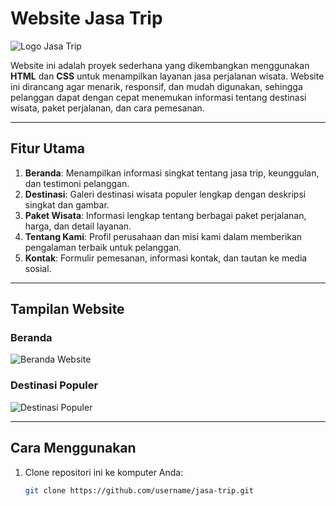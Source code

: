 # Website Jasa Trip

![Logo Jasa Trip](assets/images/logo.png)

Website ini adalah proyek sederhana yang dikembangkan menggunakan **HTML** dan **CSS** untuk menampilkan layanan jasa perjalanan wisata. Website ini dirancang agar menarik, responsif, dan mudah digunakan, sehingga pelanggan dapat dengan cepat menemukan informasi tentang destinasi wisata, paket perjalanan, dan cara pemesanan.

---

## Fitur Utama

1. **Beranda**: Menampilkan informasi singkat tentang jasa trip, keunggulan, dan testimoni pelanggan.
2. **Destinasi**: Galeri destinasi wisata populer lengkap dengan deskripsi singkat dan gambar.
3. **Paket Wisata**: Informasi lengkap tentang berbagai paket perjalanan, harga, dan detail layanan.
4. **Tentang Kami**: Profil perusahaan dan misi kami dalam memberikan pengalaman terbaik untuk pelanggan.
5. **Kontak**: Formulir pemesanan, informasi kontak, dan tautan ke media sosial.

---

## Tampilan Website

### **Beranda**
![Beranda Website](assets/images/beranda.jpg)

### **Destinasi Populer**
![Destinasi Populer](assets/images/destinasi1.jpg)

---

## Cara Menggunakan

1. Clone repositori ini ke komputer Anda:
   ```bash
   git clone https://github.com/username/jasa-trip.git
